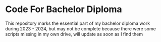 # Code For Bachelor Diploma
This repository marks the essential part of my bachelor diploma work during 2023 - 2024, but may not be complete because there were some scripts missing in my own drive, will update as soon as I find them
